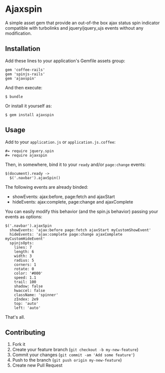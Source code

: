 # Ajaxspin

A simple asset gem that provide an out-of-the box ajax status spin indicator
compatible with turbolinks and jquery/jquery_ujs events without any modification.

## Installation

Add these lines to your application's Gemfile assets group:

    gem 'coffee-rails'
    gem 'spinjs-rails'
    gem 'ajaxspin'

And then execute:

    $ bundle

Or install it yourself as:

    $ gem install ajaxspin

## Usage

Add to your `application.js` or `application.js.coffee`:

    #= require jquery.spin
    #= require ajaxspin

Then, in somewhere, bind it to your `ready` and/or `page:change` events:

    $(document).ready ->
      $('.navbar').ajaxSpin()

The following events are already binded:
- showEvents: ajax:before, page:fetch and ajaxStart
- hideEvents: ajax:complete, page:change and ajaxComplete

You can easily modify this behavior (and the spin.js behavior) passing your
events as options:

    $('.navbar').ajaxSpin
      showEvents: 'ajax:before page:fetch ajaxStart myCustomShowEvent'
      hideEvents: 'ajax:complete page:change ajaxComplete myCustomHideEvent'
      spinjsOpts:
        lines: 7
        length: 6
        width: 3
        radius: 5
        corners: 1
        rotate: 0
        color: '#000'
        speed: 1.1
        trail: 100
        shadow: false
        hwaccel: false
        className: 'spinner'
        zIndex: 2e9
        top: 'auto'
        left: 'auto'

That's all.

## Contributing

1. Fork it
2. Create your feature branch (`git checkout -b my-new-feature`)
3. Commit your changes (`git commit -am 'Add some feature'`)
4. Push to the branch (`git push origin my-new-feature`)
5. Create new Pull Request
